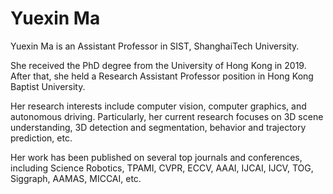 # Yuexin Ma
Yuexin Ma is an Assistant Professor in SIST, ShanghaiTech University. 

She received the PhD degree from the University of Hong Kong in 2019. After that, she held a Research Assistant Professor position in Hong Kong Baptist University. 

Her research interests include computer vision, computer graphics, and autonomous driving. 
Particularly, her current research focuses on 3D scene understanding, 3D detection and segmentation, behavior and trajectory prediction, etc. 

Her work has been published on several top journals and conferences, including Science Robotics, TPAMI, CVPR, ECCV, AAAI, IJCAI, IJCV, TOG, Siggraph, AAMAS, MICCAI, etc.

